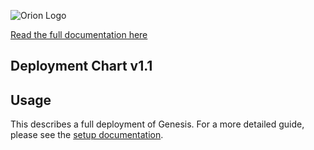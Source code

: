 
![Orion Logo](https://juno-fx.github.io/Orion-Documentation/assets/orion.png)

[Read the full documentation here](https://juno-fx.github.io/Orion-Documentation/)

## Deployment Chart v1.1

## Usage

This describes a full deployment of Genesis. For a more detailed guide, please see the [setup documentation](https://juno-fx.github.io/Orion-Documentation/installation/deployments/).

